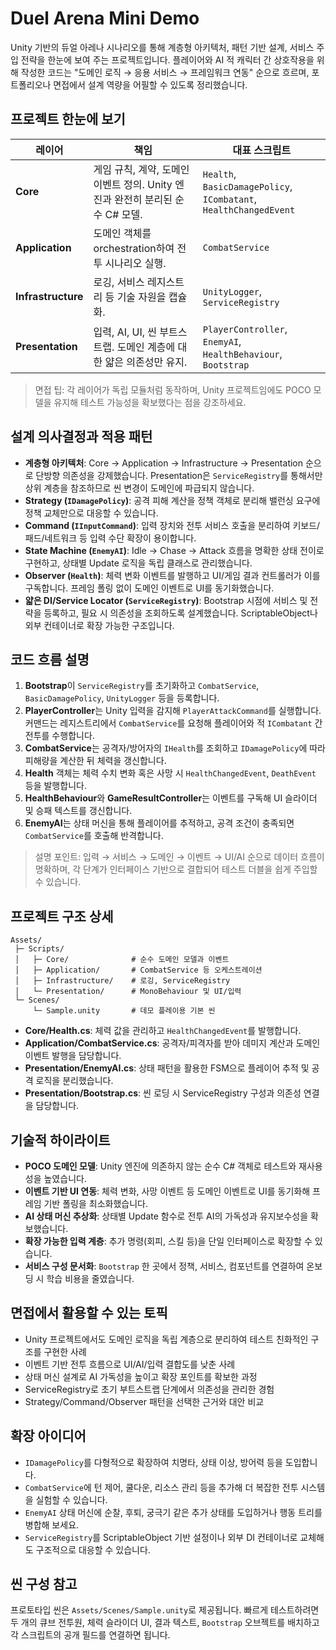 # Duel Arena Mini Demo

Unity 기반의 듀얼 아레나 시나리오를 통해 계층형 아키텍처, 패턴 기반 설계, 서비스 주입 전략을 한눈에 보여 주는 프로젝트입니다. 플레이어와 AI 적 캐릭터 간 상호작용을 위해 작성한 코드는 "도메인 로직 → 응용 서비스 → 프레임워크 연동" 순으로 흐르며, 포트폴리오나 면접에서 설계 역량을 어필할 수 있도록 정리했습니다.

## 프로젝트 한눈에 보기

| 레이어 | 책임 | 대표 스크립트 |
| --- | --- | --- |
| **Core** | 게임 규칙, 계약, 도메인 이벤트 정의. Unity 엔진과 완전히 분리된 순수 C# 모델. | `Health`, `BasicDamagePolicy`, `ICombatant`, `HealthChangedEvent` |
| **Application** | 도메인 객체를 orchestration하여 전투 시나리오 실행. | `CombatService` |
| **Infrastructure** | 로깅, 서비스 레지스트리 등 기술 자원을 캡슐화. | `UnityLogger`, `ServiceRegistry` |
| **Presentation** | 입력, AI, UI, 씬 부트스트랩. 도메인 계층에 대한 얇은 의존성만 유지. | `PlayerController`, `EnemyAI`, `HealthBehaviour`, `Bootstrap` |

> 면접 팁: 각 레이어가 독립 모듈처럼 동작하며, Unity 프로젝트임에도 POCO 모델을 유지해 테스트 가능성을 확보했다는 점을 강조하세요.

## 설계 의사결정과 적용 패턴

- **계층형 아키텍처**: Core → Application → Infrastructure → Presentation 순으로 단방향 의존성을 강제했습니다. Presentation은 `ServiceRegistry`를 통해서만 상위 계층을 참조하므로 씬 변경이 도메인에 파급되지 않습니다.
- **Strategy (`IDamagePolicy`)**: 공격 피해 계산을 정책 객체로 분리해 밸런싱 요구에 정책 교체만으로 대응할 수 있습니다.
- **Command (`IInputCommand`)**: 입력 장치와 전투 서비스 호출을 분리하여 키보드/패드/네트워크 등 입력 수단 확장이 용이합니다.
- **State Machine (`EnemyAI`)**: Idle → Chase → Attack 흐름을 명확한 상태 전이로 구현하고, 상태별 Update 로직을 독립 클래스로 관리했습니다.
- **Observer (`Health`)**: 체력 변화 이벤트를 발행하고 UI/게임 결과 컨트롤러가 이를 구독합니다. 프레임 폴링 없이 도메인 이벤트로 UI를 동기화했습니다.
- **얇은 DI/Service Locator (`ServiceRegistry`)**: Bootstrap 시점에 서비스 및 전략을 등록하고, 필요 시 의존성을 조회하도록 설계했습니다. ScriptableObject나 외부 컨테이너로 확장 가능한 구조입니다.

## 코드 흐름 설명

1. **Bootstrap**이 `ServiceRegistry`를 초기화하고 `CombatService`, `BasicDamagePolicy`, `UnityLogger` 등을 등록합니다.
2. **PlayerController**는 Unity 입력을 감지해 `PlayerAttackCommand`를 실행합니다. 커맨드는 레지스트리에서 `CombatService`를 요청해 플레이어와 적 `ICombatant` 간 전투를 수행합니다.
3. **CombatService**는 공격자/방어자의 `IHealth`를 조회하고 `IDamagePolicy`에 따라 피해량을 계산한 뒤 체력을 갱신합니다.
4. **Health** 객체는 체력 수치 변화 혹은 사망 시 `HealthChangedEvent`, `DeathEvent` 등을 발행합니다.
5. **HealthBehaviour**와 **GameResultController**는 이벤트를 구독해 UI 슬라이더 및 승패 텍스트를 갱신합니다.
6. **EnemyAI**는 상태 머신을 통해 플레이어를 추적하고, 공격 조건이 충족되면 `CombatService`를 호출해 반격합니다.

> 설명 포인트: 입력 → 서비스 → 도메인 → 이벤트 → UI/AI 순으로 데이터 흐름이 명확하며, 각 단계가 인터페이스 기반으로 결합되어 테스트 더블을 쉽게 주입할 수 있습니다.

## 프로젝트 구조 상세

```
Assets/
 ├─ Scripts/
 │   ├─ Core/              # 순수 도메인 모델과 이벤트
 │   ├─ Application/       # CombatService 등 오케스트레이션
 │   ├─ Infrastructure/    # 로깅, ServiceRegistry
 │   └─ Presentation/      # MonoBehaviour 및 UI/입력
 └─ Scenes/
     └─ Sample.unity       # 데모 플레이용 기본 씬
```

- **Core/Health.cs**: 체력 값을 관리하고 `HealthChangedEvent`를 발행합니다.
- **Application/CombatService.cs**: 공격자/피격자를 받아 데미지 계산과 도메인 이벤트 발행을 담당합니다.
- **Presentation/EnemyAI.cs**: 상태 패턴을 활용한 FSM으로 플레이어 추적 및 공격 로직을 분리했습니다.
- **Presentation/Bootstrap.cs**: 씬 로딩 시 ServiceRegistry 구성과 의존성 연결을 담당합니다.

## 기술적 하이라이트

- **POCO 도메인 모델**: Unity 엔진에 의존하지 않는 순수 C# 객체로 테스트와 재사용성을 높였습니다.
- **이벤트 기반 UI 연동**: 체력 변화, 사망 이벤트 등 도메인 이벤트로 UI를 동기화해 프레임 기반 폴링을 최소화했습니다.
- **AI 상태 머신 추상화**: 상태별 Update 함수로 전투 AI의 가독성과 유지보수성을 확보했습니다.
- **확장 가능한 입력 계층**: 추가 명령(회피, 스킬 등)을 단일 인터페이스로 확장할 수 있습니다.
- **서비스 구성 문서화**: `Bootstrap` 한 곳에서 정책, 서비스, 컴포넌트를 연결하여 온보딩 시 학습 비용을 줄였습니다.

## 면접에서 활용할 수 있는 토픽

- Unity 프로젝트에서도 도메인 로직을 독립 계층으로 분리하여 테스트 친화적인 구조를 구현한 사례
- 이벤트 기반 전투 흐름으로 UI/AI/입력 결합도를 낮춘 사례
- 상태 머신 설계로 AI 가독성을 높이고 확장 포인트를 확보한 과정
- ServiceRegistry로 초기 부트스트랩 단계에서 의존성을 관리한 경험
- Strategy/Command/Observer 패턴을 선택한 근거와 대안 비교

## 확장 아이디어

- `IDamagePolicy`를 다형적으로 확장하여 치명타, 상태 이상, 방어력 등을 도입합니다.
- `CombatService`에 턴 제어, 쿨다운, 리소스 관리 등을 추가해 더 복잡한 전투 시스템을 실험할 수 있습니다.
- `EnemyAI` 상태 머신에 순찰, 후퇴, 궁극기 같은 추가 상태를 도입하거나 행동 트리를 병합해 보세요.
- `ServiceRegistry`를 ScriptableObject 기반 설정이나 외부 DI 컨테이너로 교체해도 구조적으로 대응할 수 있습니다.

## 씬 구성 참고

프로토타입 씬은 `Assets/Scenes/Sample.unity`로 제공됩니다. 빠르게 테스트하려면 두 개의 큐브 전투원, 체력 슬라이더 UI, 결과 텍스트, `Bootstrap` 오브젝트를 배치하고 각 스크립트의 공개 필드를 연결하면 됩니다.
